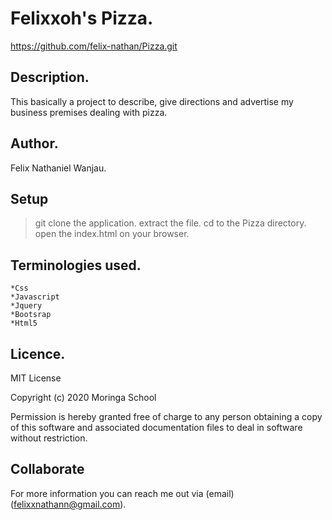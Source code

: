 # Felixxoh's Pizza.
https://github.com/felix-nathan/Pizza.git

## Description.
This basically a project to describe, give directions and advertise my business premises dealing with pizza.


## Author.
Felix Nathaniel Wanjau.


## Setup
>git clone the application.
>extract the file.
>cd to the Pizza directory.
>open the index.html on your browser.


## Terminologies used.
    *Css
    *Javascript
    *Jquery
    *Bootsrap
    *Html5


## Licence.
MIT License

Copyright (c) 2020 Moringa School

Permission is hereby granted free of charge to any person obtaining a copy of this software and associated documentation files
to deal in software without restriction.


## Collaborate
For more information you can reach me out via (email) (felixxnathann@gmail.com). 
